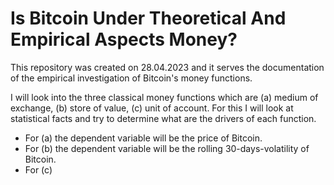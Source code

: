 # Is Bitcoin Under Theoretical And Empirical Aspects Money?

This repository was created on 28.04.2023 and it serves the documentation of the empirical investigation of Bitcoin's money functions.

I will look into the three classical money functions which are (a) medium of exchange, (b) store of value, (c) unit of account.
For this I will look at statistical facts and try to determine what are the drivers of each function. 
- For (a) the dependent variable will be the price of Bitcoin. 
- For (b) the dependent variable will be the rolling 30-days-volatility of Bitcoin.
- For (c)
